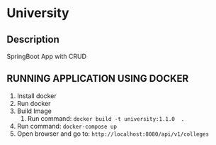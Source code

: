 # University

## Description
SpringBoot App with CRUD 

## RUNNING APPLICATION USING DOCKER
1. Install docker
2. Run docker
3. Build Image
    1. Run command: `docker build -t university:1.1.0  .`
4. Run command: `docker-compose up`
5. Open browser and go to: `http://localhost:8080/api/v1/colleges`

